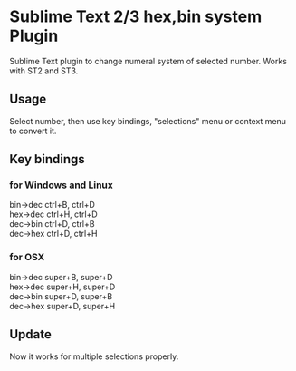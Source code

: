 # Sublime Text 2/3 hex,bin system Plugin #

Sublime Text plugin to change numeral system of selected number. Works with ST2 and ST3.

## Usage ##

Select number, then use key bindings, "selections" menu or context menu to convert it.

## Key bindings ##

### for Windows and Linux ###

bin->dec  ctrl+B,  ctrl+D  
hex->dec  ctrl+H,  ctrl+D  
dec->bin  ctrl+D,  ctrl+B  
dec->hex  ctrl+D,  ctrl+H

### for OSX ###

bin->dec  super+B,  super+D  
hex->dec  super+H,  super+D  
dec->bin  super+D,  super+B  
dec->hex  super+D,  super+H

## Update ##
Now it works for multiple selections properly.